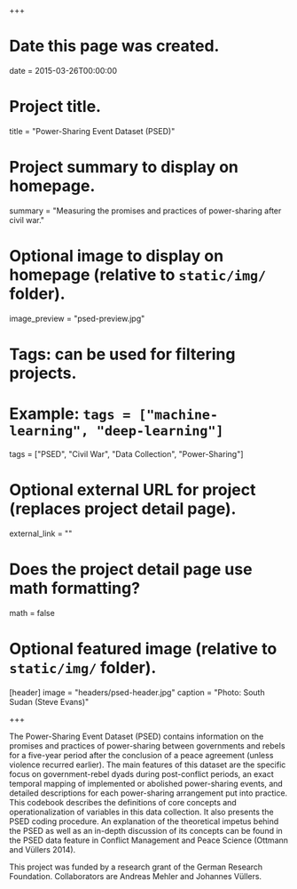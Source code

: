 +++
# Date this page was created.
date = 2015-03-26T00:00:00

# Project title.
title = "Power-Sharing Event Dataset (PSED)"

# Project summary to display on homepage.
summary = "Measuring the promises and practices of power-sharing after civil war."

# Optional image to display on homepage (relative to `static/img/` folder).
image_preview = "psed-preview.jpg"

# Tags: can be used for filtering projects.
# Example: `tags = ["machine-learning", "deep-learning"]`
tags = ["PSED", "Civil War", "Data Collection", "Power-Sharing"]

# Optional external URL for project (replaces project detail page).
external_link = ""

# Does the project detail page use math formatting?
math = false

# Optional featured image (relative to `static/img/` folder).
[header]
image = "headers/psed-header.jpg"
caption = "Photo: South Sudan (Steve Evans)"

+++

The Power-Sharing Event Dataset (PSED) contains information on the promises and practices of power-sharing between governments and rebels for a five-year period after the conclusion of a peace agreement (unless violence recurred earlier). The main features of this dataset are the specific focus on government-rebel dyads during post-conflict periods, an exact temporal mapping of implemented or abolished power-sharing events, and detailed descriptions for each power-sharing arrangement put into practice. This codebook describes the definitions of core concepts and operationalization of variables in this data collection. It also presents the PSED coding procedure. An explanation of the theoretical impetus behind the PSED as well as an in-depth discussion of its concepts can be found in the PSED data feature in Conflict Management and Peace Science (Ottmann and Vüllers 2014).

This project was funded by a research grant of the German Research Foundation. Collaborators are Andreas Mehler and Johannes Vüllers.
